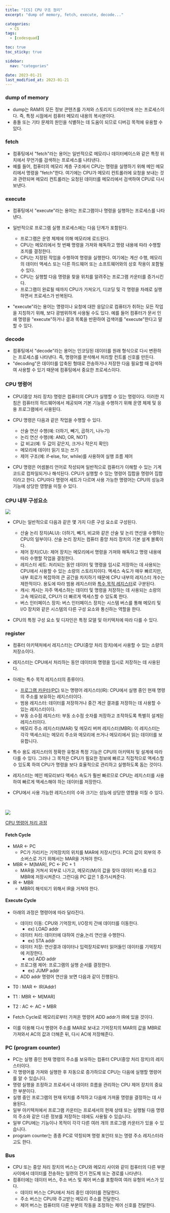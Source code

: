 ```yaml
---
title: "[CS] CPU 구조 정리"
excerpt: "dump of memory, fetch, execute, decode..."

categories:
  - CS
tags:
  - [codesquad]

toc: true
toc_sticky: true

sidebar:
  nav: "categories"

date: 2023-01-21
last_modified_at: 2023-01-21
---
```


### dump of memory
- dump는 RAM의 모든 정보 콘텐츠를 가져와 스토리지 드라이브에 쓰는 프로세스이다. 즉, 특정 시점에서 컴퓨터 메모리 내용의 복사본이다.
- 충돌 또는 기타 문제의 원인을 식별하는 데 도움이 되므로 디버깅 목적에 유용할 수 있다.

### fetch
- 컴퓨팅에서 "fetch"라는 용어는 일반적으로 메모리나 데이터베이스와 같은 특정 위치에서 무언가를 검색하는 프로세스를 나타낸다.
- 예를 들어, 컴퓨터의 메모리 계층 구조에서 CPU는 명령을 실행하기 위해 메인 메모리에서 명령을 "fetch"한다. 여기에는 CPU가 메모리 컨트롤러에 요청을 보내는 것과 관련되며 메모리 컨트롤러는 요청된 데이터를 메모리에서 검색하여 CPU로 다시 보낸다.

### execute
- 컴퓨팅에서 "execute"라는 용어는 프로그램이나 명령을 실행하는 프로세스를 나타낸다.

- 일반적으로 프로그램 실행 프로세스에는 다음 단계가 포함된다.
  - 프로그램은 운영 체제에 의해 메모리에 로드된다.
  - CPU는 메모리에서 첫 번째 명령을 가져와 해독하고 명령 내용에 따라 수행할 조치를 결정한다.
  - CPU는 지정된 작업을 수행하여 명령을 실행한다. 여기에는 계산 수행, 메모리의 데이터 액세스 또는 다른 하드웨어 또는 소프트웨어와의 상호 작용이 포함될 수 있다.
  - CPU는 실행할 다음 명령을 찾을 위치를 알려주는 프로그램 카운터를 증가시킨다.
  - 프로그램이 완료될 때까지 CPU가 가져오기, 디코딩 및 각 명령을 차례로 실행하면서 프로세스가 반복된다.

- "execute"라는 용어는 명령이나 요청에 대한 응답으로 컴퓨터가 취하는 모든 작업을 지칭하기 위해, 보다 광범위하게 사용될 수도 있다. 예를 들어 컴퓨터가 문서 인쇄 명령을 "execute"하거나 결과 목록을 반환하여 검색어를 "execute"한다고 말할 수 있다.

### decode
- 컴퓨팅에서 "decode"라는 용어는 인코딩된 데이터를 원래 형식으로 다시 변환하는 프로세스를 나타낸다. 즉, 명령어를 분석해서 처리할 컨트롤 신호를 만든다.
- "decoding"은 데이터를 압축된 형태로 전송하거나 저장한 다음 필요할 때 검색하여 사용할 수 있기 때문에 컴퓨팅에서 중요한 프로세스이다.

### CPU 명령어
- CPU(중앙 처리 장치) 명령은 컴퓨터의 CPU가 실행할 수 있는 명령이다. 이러한 지침은 컴퓨터의 하드웨어에서 제공되며 기본 기능을 수행하기 위해 운영 체제 및 응용 프로그램에서 사용된다.

- CPU 명령은 다음과 같은 작업을 수행할 수 있다.
  - 산술 연산 수행(예: 더하기, 빼기, 곱하기, 나누기)
  - 논리 연산 수행(예: AND, OR, NOT)
  - 값 비교(예: 두 값이 같은지, 크거나 작은지 확인)
  - 메모리에 데이터 읽기 또는 쓰기
  - 제어 구조(예: if-else, for, while)를 사용하여 실행 흐름 제어

- CPU 명령은 어셈블리 언어로 작성되며 일반적으로 컴퓨터가 이해할 수 있는 기계 코드로 컴파일되거나 해석된다. CPU가 실행할 수 있는 명령어 집합을 명령어 집합이라고 한다. CPU마다 명령어 세트가 다르며 사용 가능한 명령어는 CPU의 성능과 기능에 상당한 영향을 미칠 수 있다.

### CPU 내부 구성요소

![](https://velog.velcdn.com/images%2Fckstn0777%2Fpost%2F38b86436-e0ab-4d2e-b9c6-30836c84e4a1%2Fimage.png)

- CPU는 일반적으로 다음과 같은 몇 가지 다른 구성 요소로 구성된다.
  - 산술 논리 장치(ALU): 더하기, 빼기, 비교와 같은 산술 및 논리 연산을 수행하는 CPU의 일부이다. 산술 논리 장치는 컴퓨터 중앙 처리 장치의 기본 설계 블록이다.
  - 제어 장치(CU): 제어 장치는 메모리에서 명령을 가져와 해독하고 명령 내용에 따라 수행할 작업을 결정한다.
  - 레지스터 세트: 처리되는 동안 데이터 및 명령을 임시로 저장하는 데 사용되는 CPU에서 사용할 수 있는 소량의 스토리지이다. 액세스 속도가 매우 빠르지만, 내부 회로가 복잡하여 큰 공간을 차지하기 때문에 CPU 내부의 레지스터 개수는 제한적이다. 용도에 따라 범용 레지스터와 [특수 목적 레지스터](#register)로 구분된다.
  - 캐시: 캐시는 자주 액세스하는 데이터 및 명령을 저장하는 데 사용되는 소량의 고속 메모리로, CPU가 더 빠르게 액세스할 수 있도록 한다.
  - 버스 인터페이스 장치: 버스 인터페이스 장치는 시스템 버스를 통해 메모리 및 I/O 장치와 같은 시스템의 다른 구성 요소와 통신하는 역할을 한다.

- CPU의 특정 구성 요소 및 디자인은 특정 모델 및 아키텍처에 따라 다를 수 있다.

### register
- 컴퓨터 아키텍처에서 레지스터는 CPU(중앙 처리 장치)에서 사용할 수 있는 소량의 저장소이다.
- 레지스터는 CPU에서 처리하는 동안 데이터와 명령을 임시로 저장하는 데 사용된다.

- 아래는 특수 목적 레지스터의 종류이다.
  - [프로그램 카운터(PC)](#pc-program-counter) 또는 명령어 레지스터(IR): CPU에서 실행 중인 현재 명령의 주소를 보유하는 레지스터이다.
  - 범용 레지스터: 데이터를 저장하거나 중간 계산 결과를 저장하는 데 사용할 수 있는 레지스터이다.
  - 부동 소수점 레지스터: 부동 소수점 숫자를 저장하고 조작하도록 특별히 설계된 레지스터이다.
  - 메모리 주소 레지스터(MAR) 및 메모리 버퍼 레지스터(MBR): 이 레지스터는 각각 액세스되는 메모리 주소와 메모리에 쓰거나 메모리에서 읽는 데이터를 보유합니다.

- 특수 용도 레지스터의 정확한 유형과 특정 기능은 CPU의 아키텍처 및 설계에 따라 다를 수 있다. 그러나 그 목적은 CPU가 필요한 정보에 빠르고 직접적으로 액세스할 수 있도록 하여 CPU가 명령을 보다 효율적으로 관리하고 실행하도록 돕는 것이다.
- 레지스터는 메인 메모리보다 액세스 속도가 훨씬 빠르므로 CPU는 레지스터를 사용하여 빠르게 액세스해야 하는 데이터를 저장한다.
- CPU에서 사용 가능한 레지스터의 수와 크기는 성능에 상당한 영향을 미칠 수 있다.

<br>

![](https://mblogthumb-phinf.pstatic.net/MjAyMDAxMjZfMTM5/MDAxNTgwMDQ5ODU5OTA5.s6Pav-qI9g6y7S8sC1sViuLF4M7tQPos0d3AzLGKZpgg.nwf7h7YCp16K2n7_ltqF7gVvPto2WaJB899Yi-JeCo4g.PNG.dilector/01.png?type=w800)


[CPU 명령어 처리 과정](https://velog.io/@ckstn0777/%EC%BB%B4%ED%93%A8%ED%84%B0%EA%B5%AC%EC%A1%B0-9htxi9jo)

#### Fetch Cycle
- MAR ← PC
  - PC가 가리키는 기억장치의 위치를 MAR에 저장시킨다. PC의 값이 외부의 주소버스로 가기 위해서는 MAR을 거쳐야 한다.
- MBR ← M[MAR], PC ← PC + 1
  - MAR을 거쳐서 외부로 나가고, 메모리(M)의 값을 찾아 데이터 버스를 타고 MBR에 저장시켜준다. 그런다음 PC 값은 1 증가시켜준다.
- IR ← MBR
  - MBR이 해석되기 위해서 IR을 거쳐야 한다.

#### Execute Cycle

- 아래의 과정은 명령어에 따라 달라진다.

  - 데이터 이동: CPU와 기억장치, I/O장치 간에 데이터를 이동한다.
    - ex) LOAD addr
  - 데이터 처리: 데이터에 대하여 산술,논리 연산을 수행한다.
    - ex) STA addr
  - 데이터 저장: 연산결과 데이터나 입력장치로부터 읽어들인 데이터를 기억장치에 저장한다.
    - ex) ADD addr
  - 프로그램 제어: 프로그램의 실행 순서를 결정한다.
    - ex) JUMP addr
  - ADD addr 명령어 연산을 보면 다음과 같이 진행된다.

- T0 : MAR <- IR(Addr)
- T1 : MBR <- M[MAR]
- T2 : AC <- AC + MBR

- Fetch Cycle로 메모리로부터 가져온 명령어 ADD addr가 IR에 있을 것이다.
- 이를 이용해 다시 명령어 주소를 MAR로 보내고 기억장치의 MAR의 값을 MBR로 가져와서 AC의 값과 더해준 뒤, 다시 AC에 저장해준다.

### PC (program counter)
- PC는 실행 중인 현재 명령의 주소를 보유하는 컴퓨터 CPU(중앙 처리 장치)의 레지스터이다.
- 각 명령어를 가져와 실행한 후 자동으로 증가하므로 CPU는 다음에 실행할 명령어를 알 수 있습니다.
- 명령 실행을 조정하고 프로세서 내 데이터 흐름을 관리하는 CPU 제어 장치의 중요한 부분이다.
- 실행 중인 프로그램의 현재 위치를 추적하고 다음에 가져올 명령을 결정하는 데 사용된다.
- 일부 아키텍처에서 프로그램 카운터는 프로세서의 현재 상태 또는 실행될 다음 명령의 주소와 같은 다른 정보를 저장하는 데에도 사용될 수 있습니다.
- 일부 CPU에는 기능이나 목적이 각각 다른 여러 개의 프로그램 카운터가 있을 수 있습니다.
- program counter는 종종 PC로 약칭되며 명령 포인터 또는 명령 주소 레지스터라고도 한다.

### Bus
- CPU 또는 중앙 처리 장치의 버스는 CPU와 메모리 사이와 같이 컴퓨터의 다른 부분 사이에서 데이터를 전송하는 일련의 전기 전도체 또는 경로를 나타낸다.
- 컴퓨터에는 데이터 버스, 주소 버스 및 제어 버스를 포함하여 여러 유형의 버스가 있다.
  - 데이터 버스는 CPU에서 처리 중인 데이터를 전달한다.
  - 주소 버스는 CPU와 주고받는 메모리 주소를 전달한다.
  - 제어 버스는 컴퓨터의 다른 부분의 작동을 조정하는 제어 신호를 전달한다.